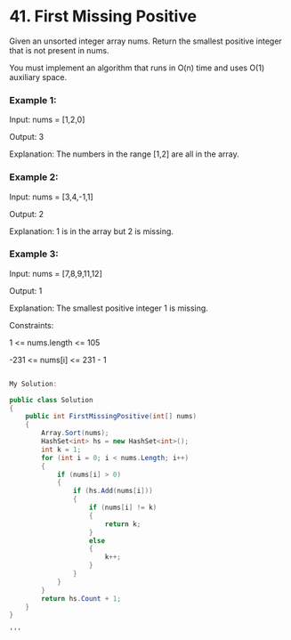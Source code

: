 # 41. First Missing Positive

Given an unsorted integer array nums. Return the smallest positive integer that is not present in nums.

You must implement an algorithm that runs in O(n) time and uses O(1) auxiliary space.

 

### Example 1:

Input: nums = [1,2,0]

Output: 3

Explanation: The numbers in the range [1,2] are all in the array.
### Example 2:

Input: nums = [3,4,-1,1]

Output: 2

Explanation: 1 is in the array but 2 is missing.
### Example 3:

Input: nums = [7,8,9,11,12]

Output: 1

Explanation: The smallest positive integer 1 is missing.
 

Constraints:

1 <= nums.length <= 105

-231 <= nums[i] <= 231 - 1


```csharp

My Solution:

public class Solution
{
    public int FirstMissingPositive(int[] nums)
    {
        Array.Sort(nums);
        HashSet<int> hs = new HashSet<int>();
        int k = 1;
        for (int i = 0; i < nums.Length; i++)
        {
            if (nums[i] > 0)
            {
                if (hs.Add(nums[i]))
                {
                    if (nums[i] != k)
                    {
                        return k;
                    }
                    else
                    {
                        k++;
                    }
                }
            }
        }
        return hs.Count + 1;
    }
}

'''
